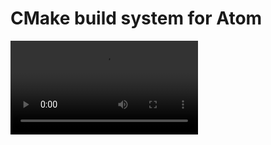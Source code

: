 # CMake build system for Atom

![Preview](https://raw.githubusercontent.com/siegelaaron94/atom-build-cmake/master/resources/preview.webm)
